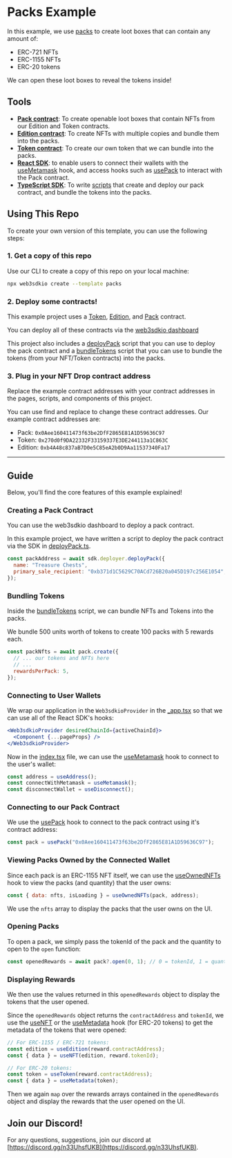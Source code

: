 # Packs Example

In this example, we use [packs](https://docs.web3sdk.io/pre-built-contracts/pack) to create loot boxes that can contain any amount of:

- ERC-721 NFTs
- ERC-1155 NFTs
- ERC-20 tokens

We can open these loot boxes to reveal the tokens inside!

## Tools

- [**Pack contract**](https://docs.web3sdk.io/pre-built-contracts/pack): To create openable loot boxes that contain NFTs from our Edition and Token contracts.
- [**Edition contract**](https://docs.web3sdk.io/pre-built-contracts/edition): To create NFTs with multiple copies and bundle them into the packs.
- [**Token contract**](https://docs.web3sdk.io/pre-built-contracts/token): To create our own token that we can bundle into the packs.
- [**React SDK**](https://docs.web3sdk.io/react): to enable users to connect their wallets with the [useMetamask](https://docs.web3sdk.io/react/react.usemetamask) hook, and access hooks such as [usePack](https://docs.web3sdk.io/react/react.usePack) to interact with the Pack contract.
- [**TypeScript SDK**](https://docs.web3sdk.io/typescript): To write [scripts](./scripts) that create and deploy our pack contract, and bundle the tokens into the packs.

## Using This Repo

To create your own version of this template, you can use the following steps:

### 1. Get a copy of this repo

Use our CLI to create a copy of this repo on your local machine:

```bash
npx web3sdkio create --template packs
```

### 2. Deploy some contracts!

This example project uses a [Token](https://docs.web3sdk.io/pre-built-contracts/token), [Edition](https://docs.web3sdk.io/pre-built-contracts/edition), and [Pack](https://docs.web3sdk.io/pre-built-contracts/pack) contract.

You can deploy all of these contracts via the [web3sdkio dashboard](https://web3sdk.io/dashboard)

This project also includes a [deployPack](./scripts/deployPack.mjs) script that you can use to deploy the pack contract and a [bundleTokens](./scripts/bundleTokens.mjs) script that you can use to bundle the tokens (from your NFT/Token contracts) into the packs.

### 3. Plug in your NFT Drop contract address

Replace the example contract addresses with your contract addresses in the pages, scripts, and components of this project.

You can use find and replace to change these contract addresses. Our example contract addresses are:

- Pack: `0x0Aee160411473f63be2DfF2865E81A1D59636C97`
- Token: `0x270d0f9DA22332F33159337E3DE244113a1C863C`
- Edition: `0xb4A48c837aB7D0e5C85eA2b0D9Aa11537340Fa17`

---

## Guide

Below, you'll find the core features of this example explained!

### Creating a Pack Contract

You can use the web3sdkio dashboard to deploy a pack contract.

In this example project, we have written a script to deploy the pack contract via the SDK in [deployPack.ts](./scripts/deployPack.mjs).

```js
const packAddress = await sdk.deployer.deployPack({
  name: "Treasure Chests",
  primary_sale_recipient: "0xb371d1C5629C70ACd726B20a045D197c256E1054",
});
```

### Bundling Tokens

Inside the [bundleTokens](./scripts/bundleTokens.mjs) script, we can bundle NFTs and Tokens into the packs.

We bundle 500 units worth of tokens to create 100 packs with 5 rewards each.

```jsx
const packNfts = await pack.create({
  // ... our tokens and NFTs here
  // ...
  rewardsPerPack: 5,
});
```

### Connecting to User Wallets

We wrap our application in the `Web3sdkioProvider` in the [\_app.tsx](./pages/_app.tsx) so that we can use all of the React SDK's hooks:

```jsx
<Web3sdkioProvider desiredChainId={activeChainId}>
  <Component {...pageProps} />
</Web3sdkioProvider>
```

Now in the [index.tsx](./pages/index.tsx) file, we can use the [useMetamask](https://docs.web3sdk.io/react/react.usemetamask) hook to connect to the user's wallet:

```jsx
const address = useAddress();
const connectWithMetamask = useMetamask();
const disconnectWallet = useDisconnect();
```

### Connecting to our Pack Contract

We use the [usePack](https://docs.web3sdk.io/react/react.usepack) hook to connect to the pack contract using it's contract address:

```jsx
const pack = usePack("0x0Aee160411473f63be2DfF2865E81A1D59636C97");
```

### Viewing Packs Owned by the Connected Wallet

Since each pack is an ERC-1155 NFT itself, we can use the [useOwnedNFTs](https://docs.web3sdk.io/react/react.useownednfts) hook to view the packs (and quantity) that the user owns:

```jsx
const { data: nfts, isLoading } = useOwnedNFTs(pack, address);
```

We use the `nfts` array to display the packs that the user owns on the UI.

### Opening Packs

To open a pack, we simply pass the tokenId of the pack and the quantity to open to the `open` function:

```jsx
const openedRewards = await pack?.open(0, 1); // 0 = tokenId, 1 = quantity
```

### Displaying Rewards

We then use the values returned in this `openedRewards` object to display the tokens that the user opened.

Since the `openedRewards` object returns the `contractAddress` and `tokenId`, we use the [useNFT](https://docs.web3sdk.io/react/react.usenft) or the
[useMetadata](https://docs.web3sdk.io/react/react.usemetadata) hook (for ERC-20 tokens) to get the metadata of the tokens that were opened:

```jsx
// For ERC-1155 / ERC-721 tokens:
const edition = useEdition(reward.contractAddress);
const { data } = useNFT(edition, reward.tokenId);

// For ERC-20 tokens:
const token = useToken(reward.contractAddress);
const { data } = useMetadata(token);
```

Then we again `map` over the rewards arrays contained in the `openedRewards` object and display the rewards that the user opened on the UI.

## Join our Discord!

For any questions, suggestions, join our discord at [https://discord.gg/n33UhsfUKB](https://discord.gg/n33UhsfUKB).
